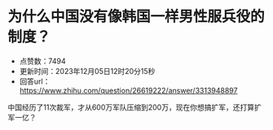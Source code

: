# 为什么中国没有像韩国一样男性服兵役的制度？
- 点赞数：7494
- 更新时间：2023年12月05日12时20分15秒
- 回答url：https://www.zhihu.com/question/26619222/answer/3313948897
<body>
 <p data-pid="j_VwjKrg">中国经历了11次裁军，才从600万军队压缩到200万，现在你想搞扩军，还打算扩军一亿？</p>
</body>
